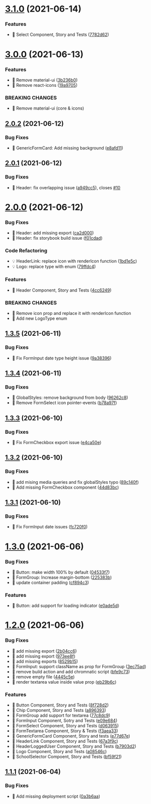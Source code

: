 # [3.1.0](https://github.com/Robbin-App/ui-kit-web/compare/v3.0.0...v3.1.0) (2021-06-14)


### Features

* 🎸 Select Component, Story and Tests ([7782d62](https://github.com/Robbin-App/ui-kit-web/commit/7782d626994047be666b14524912b70257ca251f))

# [3.0.0](https://github.com/Robbin-App/ui-kit-web/compare/v2.0.2...v3.0.0) (2021-06-13)


### Features

* 🎸 Remove material-ui ([3b236b0](https://github.com/Robbin-App/ui-kit-web/commit/3b236b080207b58cce43545bac7652e7516a77b0))
* 🎸 Remove react-icons ([19a9705](https://github.com/Robbin-App/ui-kit-web/commit/19a9705e3e9274a6ccba8e82cb2386580ba2d941))


### BREAKING CHANGES

* 🧨 Remove material-ui (core & icons)

## [2.0.2](https://github.com/Robbin-App/ui-kit-web/compare/v2.0.1...v2.0.2) (2021-06-12)


### Bug Fixes

* 🐛 GenericFormCard: Add missing background ([e8afd11](https://github.com/Robbin-App/ui-kit-web/commit/e8afd117a8e26a19a166fec006478772d4f3e5bf))

## [2.0.1](https://github.com/Robbin-App/ui-kit-web/compare/v2.0.0...v2.0.1) (2021-06-12)


### Bug Fixes

* 🐛 Header: fix overlapping issue ([a949cc5](https://github.com/Robbin-App/ui-kit-web/commit/a949cc540793834179fac2bbc364e51cc31b0912)), closes [#10](https://github.com/Robbin-App/ui-kit-web/issues/10)

# [2.0.0](https://github.com/Robbin-App/ui-kit-web/compare/v1.3.5...v2.0.0) (2021-06-12)


### Bug Fixes

* 🐛 Header: add missing export ([ca2d000](https://github.com/Robbin-App/ui-kit-web/commit/ca2d00037eb8ac137e243a9e53984ba5e657d85c))
* 🐛 Header: fix storybook build issue ([f01cdad](https://github.com/Robbin-App/ui-kit-web/commit/f01cdad33044decc2f80d8ff253e7c3df1578461))


### Code Refactoring

* 💡 HeaderLink: replace icon with renderIcon function ([1bd1e5c](https://github.com/Robbin-App/ui-kit-web/commit/1bd1e5ceb9c17764a5aee1f26f6d8b9a9a386f39))
* 💡 Logo: replace type with enum ([79ffdc4](https://github.com/Robbin-App/ui-kit-web/commit/79ffdc400ce7efc97950c6ac09916a98cad03019))


### Features

* 🎸 Header Component, Story and Tests ([4cc6249](https://github.com/Robbin-App/ui-kit-web/commit/4cc624959c2dc2e3949c3d9459dea00da2cfd414))


### BREAKING CHANGES

* 🧨 Remove icon prop and replace it with renderIcon function
* 🧨 Add new LogoType enum

## [1.3.5](https://github.com/Robbin-App/ui-kit-web/compare/v1.3.4...v1.3.5) (2021-06-11)


### Bug Fixes

* 🐛 Fix FormInput date type height issue ([9a38396](https://github.com/Robbin-App/ui-kit-web/commit/9a383964140dfab68be3146a39e298e4af4f1480))

## [1.3.4](https://github.com/Robbin-App/ui-kit-web/compare/v1.3.3...v1.3.4) (2021-06-11)


### Bug Fixes

* 🐛 GlobalStyles: remove background from body ([96262c8](https://github.com/Robbin-App/ui-kit-web/commit/96262c89737fff9ed4bda53eeae308983498659c))
* 🐛 Remove FormSelect icon pointer-events ([b78a97f](https://github.com/Robbin-App/ui-kit-web/commit/b78a97f5031c92b04fca580d823d1deeaa9d44d4))

## [1.3.3](https://github.com/Robbin-App/ui-kit-web/compare/v1.3.2...v1.3.3) (2021-06-10)


### Bug Fixes

* 🐛 Fix FormCheckbox export issue ([e4ca50e](https://github.com/Robbin-App/ui-kit-web/commit/e4ca50e13bea8c8d9d0aacc6e7c53bb646d390ee))

## [1.3.2](https://github.com/Robbin-App/ui-kit-web/compare/v1.3.1...v1.3.2) (2021-06-10)


### Bug Fixes

* 🐛 add mising media queries and fix globalStyles typo ([89c140f](https://github.com/Robbin-App/ui-kit-web/commit/89c140fe1320fe26828974b2498b8478c912e68c))
* 🐛 Add missing FormCheckbox component ([44d83bc](https://github.com/Robbin-App/ui-kit-web/commit/44d83bca0e67f9dff8c09fedc52f2e211b4a247d))

## [1.3.1](https://github.com/Robbin-App/ui-kit-web/compare/v1.3.0...v1.3.1) (2021-06-10)


### Bug Fixes

* 🐛 Fix FormInput date issues ([fc720f0](https://github.com/Robbin-App/ui-kit-web/commit/fc720f02d9d5d5909b1dbde91e6c2bb284cb2750))

# [1.3.0](https://github.com/Robbin-App/ui-kit-web/compare/v1.2.0...v1.3.0) (2021-06-06)


### Bug Fixes

* 🐛 Button: make width 100% by default ([04533f7](https://github.com/Robbin-App/ui-kit-web/commit/04533f7002d4f5192d2900ed704e91412fa38afb))
* 🐛 FormGroup: Increase margin-bottom ([225383b](https://github.com/Robbin-App/ui-kit-web/commit/225383b3235ff90393ebdfe0dba259c753a689bf))
* 🐛 update container padding ([cf894c3](https://github.com/Robbin-App/ui-kit-web/commit/cf894c33e2ff843c33563b5010a74c21ce4a8aed))


### Features

* 🎸 Button: add support for loading indicator ([e0ade5d](https://github.com/Robbin-App/ui-kit-web/commit/e0ade5d695cef71e29522758802b35b71f45a356))

# [1.2.0](https://github.com/Robbin-App/ui-kit-web/compare/v1.1.1...v1.2.0) (2021-06-06)


### Bug Fixes

* 🐛 add missing export ([2b04cc6](https://github.com/Robbin-App/ui-kit-web/commit/2b04cc6d4f1446d4916e1d16c7810570930b41c0))
* 🐛 add missing export ([973ee8f](https://github.com/Robbin-App/ui-kit-web/commit/973ee8f8654a5e47d09142510216b35902d798d8))
* 🐛 add missing exports ([8529b15](https://github.com/Robbin-App/ui-kit-web/commit/8529b15737ef7dcc47dc3f51cebbac94e26dcea8))
* 🐛 FormInput: support className as prop for FormGroup ([3ec75ad](https://github.com/Robbin-App/ui-kit-web/commit/3ec75ad91473eb95a3f38c2c83f2cde1a991a7d9))
* 🐛 remove build action and add chromnatic script ([bfe9c73](https://github.com/Robbin-App/ui-kit-web/commit/bfe9c7332efa19b20bfd889a174753d676c384db))
* 🐛 remove empty file ([4445c5e](https://github.com/Robbin-App/ui-kit-web/commit/4445c5e3f5ec10f7073206ed8f80ae23f889659b))
* 🐛 render textarea value inside value prop ([eb29b6c](https://github.com/Robbin-App/ui-kit-web/commit/eb29b6ca174d41a6d166121c37ef0e6f19a62c66))


### Features

* 🎸 Button Component, Story and Tests ([8f728d2](https://github.com/Robbin-App/ui-kit-web/commit/8f728d26dce89276ba6a2a784281719641da38a3))
* 🎸 Chip Component, Story and Tests ([a896393](https://github.com/Robbin-App/ui-kit-web/commit/a89639343d11015b8479172d7ebc8106ba030499))
* 🎸 FormGroup add support for textarea ([77c8dc9](https://github.com/Robbin-App/ui-kit-web/commit/77c8dc91ab65738ad5b1943dd17208d1acd38d9a))
* 🎸 FormInput Component, Sotry and Tests ([e09e684](https://github.com/Robbin-App/ui-kit-web/commit/e09e684e707d5f6d9d0a21f6916f0818cae22823))
* 🎸 FormSelect Component, Story and Tests ([d063915](https://github.com/Robbin-App/ui-kit-web/commit/d063915f2016b27ab6f2147e8dd78d6a3f8b2c69))
* 🎸 FormTextarea Component, Story & Tests ([f3aea33](https://github.com/Robbin-App/ui-kit-web/commit/f3aea333caf3e9a37ecf430f4afff26d2375e8e7))
* 🎸 GenericFormCard Component, Story and tests ([e77d67e](https://github.com/Robbin-App/ui-kit-web/commit/e77d67e520932848e57603cc4cb645bf609efd31))
* 🎸 HeaderLink Component, Story and Tests ([67a3f9c](https://github.com/Robbin-App/ui-kit-web/commit/67a3f9cecca4591a397baef99e40b35695d7eebc))
* 🎸 HeaderLoggedUser Component, Story and Tests ([b7903d2](https://github.com/Robbin-App/ui-kit-web/commit/b7903d2ce78988d1880440cc516abb397267f52b))
* 🎸 Logo Component, Story and Tests ([a08546c](https://github.com/Robbin-App/ui-kit-web/commit/a08546c28759dc71a160d433671a53ea35cda0bf))
* 🎸 SchoolSelector Compoent, Story and Tests ([bf59f21](https://github.com/Robbin-App/ui-kit-web/commit/bf59f2149305f2d4993084318d1531e33a75b67f))

## [1.1.1](https://github.com/Robbin-App/ui-kit-web/compare/v1.1.0...v1.1.1) (2021-06-04)


### Bug Fixes

* 🐛 Add missing deployment script ([0a3b6aa](https://github.com/Robbin-App/ui-kit-web/commit/0a3b6aa5698ae3c471ae15dcc1e07e37269483de))
